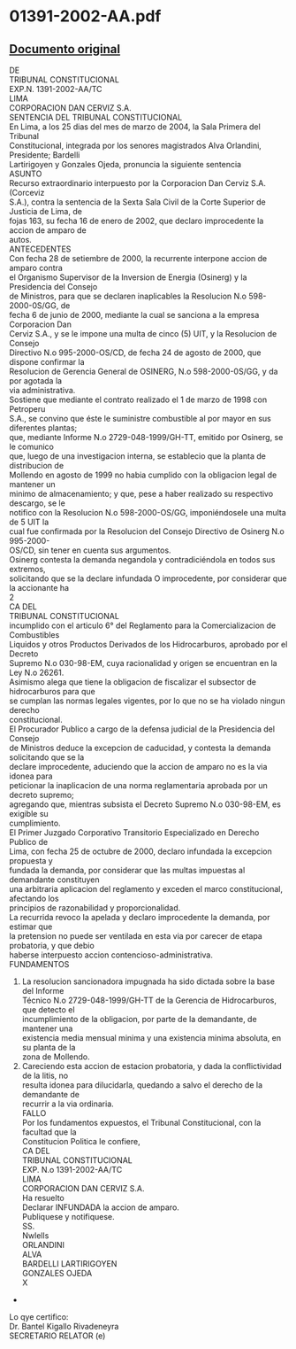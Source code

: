
01391-2002-AA.pdf
=================
  
[Documento original](https://tc.gob.pe/jurisprudencia/2004/01391-2002-AA.pdf)  
---  
DE  
TRIBUNAL CONSTITUCIONAL  
EXP.N. 1391-2002-AA/TC  
LIMA  
CORPORACION DAN CERVIZ S.A.  
SENTENCIA DEL TRIBUNAL CONSTITUCIONAL  
En Lima, a los 25 dias del mes de marzo de 2004, la Sala Primera del Tribunal  
Constitucional, integrada por los senores magistrados Alva Orlandini, Presidente; Bardelli  
Lartirigoyen y Gonzales Ojeda, pronuncia la siguiente sentencia  
ASUNTO  
Recurso extraordinario interpuesto por la Corporacion Dan Cerviz S.A. (Corceviz  
S.A.), contra la sentencia de la Sexta Sala Civil de la Corte Superior de Justicia de Lima, de  
fojas 163, su fecha 16 de enero de 2002, que declaro improcedente la accion de amparo de  
autos.  
ANTECEDENTES  
Con fecha 28 de setiembre de 2000, la recurrente interpone accion de amparo contra  
el Organismo Supervisor de la Inversion de Energia (Osinerg) y la Presidencia del Consejo  
de Ministros, para que se declaren inaplicables la Resolucion N.o 598-2000-0S/GG, de  
fecha 6 de junio de 2000, mediante la cual se sanciona a la empresa Corporacion Dan  
Cerviz S.A., y se le impone una multa de cinco (5) UIT, y la Resolucion de Consejo  
Directivo N.o 995-2000-OS/CD, de fecha 24 de agosto de 2000, que dispone confirmar la  
Resolucion de Gerencia General de OSINERG, N.o 598-2000-0S/GG, y da por agotada la  
via administrativa.  
Sostiene que mediante el contrato realizado el 1 de marzo de 1998 con Petroperu  
S.A., se convino que éste le suministre combustible al por mayor en sus diferentes plantas;  
que, mediante Informe N.o 2729-048-1999/GH-TT, emitido por Osinerg, se le comunico  
que, luego de una investigacion interna, se establecio que la planta de distribucion de  
Mollendo en agosto de 1999 no habia cumplido con la obligacion legal de mantener un  
minimo de almacenamiento; y que, pese a haber realizado su respectivo descargo, se le  
notifico con la Resolucion N.o 598-2000-OS/GG, imponiéndosele una multa de 5 UIT la  
cual fue confirmada por la Resolucion del Consejo Directivo de Osinerg N.o 995-2000-  
OS/CD, sin tener en cuenta sus argumentos.  
Osinerg contesta la demanda negandola y contradiciéndola en todos sus extremos,  
solicitando que se la declare infundada O improcedente, por considerar que la accionante ha  
2  
CA DEL  
TRIBUNAL CONSTITUCIONAL  
incumplido con el articulo 6° del Reglamento para la Comercializacion de Combustibles  
Liquidos y otros Productos Derivados de los Hidrocarburos, aprobado por el Decreto  
Supremo N.o 030-98-EM, cuya racionalidad y origen se encuentran en la Ley N.o 26261.  
Asimismo alega que tiene la obligacion de fiscalizar el subsector de hidrocarburos para que  
se cumplan las normas legales vigentes, por lo que no se ha violado ningun derecho  
constitucional.  
El Procurador Publico a cargo de la defensa judicial de la Presidencia del Consejo  
de Ministros deduce la excepcion de caducidad, y contesta la demanda solicitando que se la  
declare improcedente, aduciendo que la accion de amparo no es la via idonea para  
peticionar la inaplicacion de una norma reglamentaria aprobada por un decreto supremo;  
agregando que, mientras subsista el Decreto Supremo N.o 030-98-EM, es exigible su  
cumplimiento.  
El Primer Juzgado Corporativo Transitorio Especializado en Derecho Publico de  
Lima, con fecha 25 de octubre de 2000, declaro infundada la excepcion propuesta y  
fundada la demanda, por considerar que las multas impuestas al demandante constituyen  
una arbitraria aplicacion del reglamento y exceden el marco constitucional, afectando los  
principios de razonabilidad y proporcionalidad.  
La recurrida revoco la apelada y declaro improcedente la demanda, por estimar que  
la pretension no puede ser ventilada en esta via por carecer de etapa probatoria, y que debio  
haberse interpuesto accion contencioso-administrativa.  
FUNDAMENTOS  
1. La resolucion sancionadora impugnada ha sido dictada sobre la base del Informe  
Técnico N.o 2729-048-1999/GH-TT de la Gerencia de Hidrocarburos, que detecto el  
incumplimiento de la obligacion, por parte de la demandante, de mantener una  
existencia media mensual minima y una existencia minima absoluta, en su planta de la  
zona de Mollendo.  
2. Careciendo esta accion de estacion probatoria, y dada la conflictividad de la litis, no  
resulta idonea para dilucidarla, quedando a salvo el derecho de la demandante de  
recurrir a la via ordinaria.  
FALLO  
Por los fundamentos expuestos, el Tribunal Constitucional, con la facultad que la  
Constitucion Politica le confiere,  
CA DEL  
TRIBUNAL CONSTITUCIONAL  
EXP. N.o 1391-2002-AA/TC  
LIMA  
CORPORACION DAN CERVIZ S.A.  
Ha resuelto  
Declarar INFUNDADA la accion de amparo.  
Publiquese y notifiquese.  
SS.  
Nwlells  
ORLANDINI  
ALVA  
BARDELLI LARTIRIGOYEN  
GONZALES OJEDA  
X  
-  
Lo qye certifico:  
Dr. Bantel Kigallo Rivadeneyra  
SECRETARIO RELATOR (e)